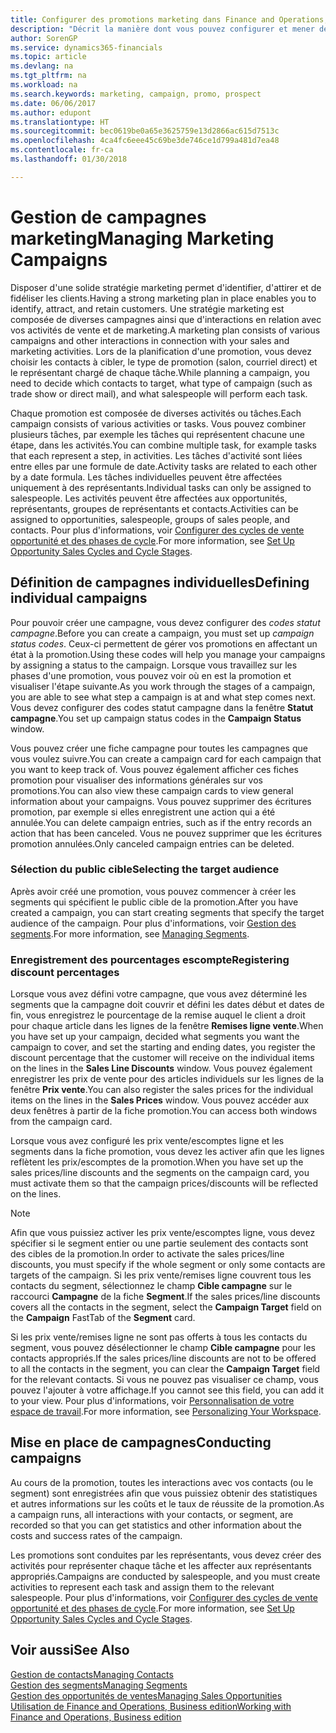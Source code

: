 ```yaml
---
title: Configurer des promotions marketing dans Finance and Operations, Business edition| Microsoft Docs
description: "Décrit la manière dont vous pouvez configurer et mener des promotions marketing dans Finance and Operations, Business edition afin de vous aider à identifier et attirer des prospects et à fidéliser les clients."
author: SorenGP
ms.service: dynamics365-financials
ms.topic: article
ms.devlang: na
ms.tgt_pltfrm: na
ms.workload: na
ms.search.keywords: marketing, campaign, promo, prospect
ms.date: 06/06/2017
ms.author: edupont
ms.translationtype: HT
ms.sourcegitcommit: bec0619be0a65e3625759e13d2866ac615d7513c
ms.openlocfilehash: 4ca4fc6eee45c69be3de746ce1d799a481d7ea48
ms.contentlocale: fr-ca
ms.lasthandoff: 01/30/2018

---
```

# <a name="managing-marketing-campaigns"></a><span data-ttu-id="5349c-103">Gestion de campagnes marketing</span><span class="sxs-lookup"><span data-stu-id="5349c-103">Managing Marketing Campaigns</span></span>
<span data-ttu-id="5349c-104">Disposer d'une solide stratégie marketing permet d'identifier, d'attirer et de fidéliser les clients.</span><span class="sxs-lookup"><span data-stu-id="5349c-104">Having a strong marketing plan in place enables you to identify, attract, and retain customers.</span></span> <span data-ttu-id="5349c-105">Une stratégie marketing est composée de diverses campagnes ainsi que d'interactions en relation avec vos activités de vente et de marketing.</span><span class="sxs-lookup"><span data-stu-id="5349c-105">A marketing plan consists of various campaigns and other interactions in connection with your sales and marketing activities.</span></span> <span data-ttu-id="5349c-106">Lors de la planification d'une promotion, vous devez choisir les contacts à cibler, le type de promotion (salon, courriel direct) et le représentant chargé de chaque tâche.</span><span class="sxs-lookup"><span data-stu-id="5349c-106">While planning a campaign, you need to decide which contacts to target, what type of campaign (such as trade show or direct mail), and what salespeople will perform each task.</span></span>

<span data-ttu-id="5349c-107">Chaque promotion est composée de diverses activités ou tâches.</span><span class="sxs-lookup"><span data-stu-id="5349c-107">Each campaign consists of various activities or tasks.</span></span> <span data-ttu-id="5349c-108">Vous pouvez combiner plusieurs tâches, par exemple les tâches qui représentent chacune une étape, dans les activités.</span><span class="sxs-lookup"><span data-stu-id="5349c-108">You can combine multiple task, for example tasks that each represent a step, in activities.</span></span> <span data-ttu-id="5349c-109">Les tâches d'activité sont liées entre elles par une formule de date.</span><span class="sxs-lookup"><span data-stu-id="5349c-109">Activity tasks are related to each other by a date formula.</span></span> <span data-ttu-id="5349c-110">Les tâches individuelles peuvent être affectées uniquement à des représentants.</span><span class="sxs-lookup"><span data-stu-id="5349c-110">Individual tasks can only be assigned to salespeople.</span></span> <span data-ttu-id="5349c-111">Les activités peuvent être affectées aux opportunités, représentants, groupes de représentants et contacts.</span><span class="sxs-lookup"><span data-stu-id="5349c-111">Activities can be assigned to opportunities, salespeople, groups of sales people, and contacts.</span></span> <span data-ttu-id="5349c-112">Pour plus d'informations, voir [Configurer des cycles de vente opportunité et des phases de cycle](marketing-how-setup-opportunity-sales-cycles-stages.md).</span><span class="sxs-lookup"><span data-stu-id="5349c-112">For more information, see [Set Up Opportunity Sales Cycles and Cycle Stages](marketing-how-setup-opportunity-sales-cycles-stages.md).</span></span>

## <a name="defining-individual-campaigns"></a><span data-ttu-id="5349c-113">Définition de campagnes individuelles</span><span class="sxs-lookup"><span data-stu-id="5349c-113">Defining individual campaigns</span></span>
<span data-ttu-id="5349c-114">Pour pouvoir créer une campagne, vous devez configurer des *codes statut campagne*.</span><span class="sxs-lookup"><span data-stu-id="5349c-114">Before you can create a campaign, you must set up *campaign status codes*.</span></span> <span data-ttu-id="5349c-115">Ceux-ci permettent de gérer vos promotions en affectant un état à la promotion.</span><span class="sxs-lookup"><span data-stu-id="5349c-115">Using these codes will help you manage your campaigns by assigning a status to the campaign.</span></span> <span data-ttu-id="5349c-116">Lorsque vous travaillez sur les phases d'une promotion, vous pouvez voir où en est la promotion et visualiser l'étape suivante.</span><span class="sxs-lookup"><span data-stu-id="5349c-116">As you work through the stages of a campaign, you are able to see what step a campaign is at and what step comes next.</span></span> <span data-ttu-id="5349c-117">Vous devez configurer des codes statut campagne dans la fenêtre **Statut campagne**.</span><span class="sxs-lookup"><span data-stu-id="5349c-117">You set up campaign status codes in the **Campaign Status** window.</span></span>

<span data-ttu-id="5349c-118">Vous pouvez créer une fiche campagne pour toutes les campagnes que vous voulez suivre.</span><span class="sxs-lookup"><span data-stu-id="5349c-118">You can create a campaign card for each campaign that you want to keep track of.</span></span> <span data-ttu-id="5349c-119">Vous pouvez également afficher ces fiches promotion pour visualiser des informations générales sur vos promotions.</span><span class="sxs-lookup"><span data-stu-id="5349c-119">You can also view these campaign cards to view general information about your campaigns.</span></span>
<span data-ttu-id="5349c-120">Vous pouvez supprimer des écritures promotion, par exemple si elles enregistrent une action qui a été annulée.</span><span class="sxs-lookup"><span data-stu-id="5349c-120">You can delete campaign entries, such as if the entry records an action that has been canceled.</span></span> <span data-ttu-id="5349c-121">Vous ne pouvez supprimer que les écritures promotion annulées.</span><span class="sxs-lookup"><span data-stu-id="5349c-121">Only canceled campaign entries can be deleted.</span></span>

### <a name="selecting-the-target-audience"></a><span data-ttu-id="5349c-122">Sélection du public cible</span><span class="sxs-lookup"><span data-stu-id="5349c-122">Selecting the target audience</span></span>
<span data-ttu-id="5349c-123">Après avoir créé une promotion, vous pouvez commencer à créer les segments qui spécifient le public cible de la promotion.</span><span class="sxs-lookup"><span data-stu-id="5349c-123">After you have created a campaign, you can start creating segments that specify the target audience of the campaign.</span></span> <span data-ttu-id="5349c-124">Pour plus d'informations, voir [Gestion des segments](marketing-segments.md).</span><span class="sxs-lookup"><span data-stu-id="5349c-124">For more information, see [Managing Segments](marketing-segments.md).</span></span>

### <a name="registering-discount-percentages"></a><span data-ttu-id="5349c-125">Enregistrement des pourcentages escompte</span><span class="sxs-lookup"><span data-stu-id="5349c-125">Registering discount percentages</span></span>
<span data-ttu-id="5349c-126">Lorsque vous avez défini votre campagne, que vous avez déterminé les segments que la campagne doit couvrir et défini les dates début et dates de fin, vous enregistrez le pourcentage de la remise auquel le client a droit pour chaque article dans les lignes de la fenêtre **Remises ligne vente**.</span><span class="sxs-lookup"><span data-stu-id="5349c-126">When you have set up your campaign, decided what segments you want the campaign to cover, and set the starting and ending dates, you register the discount percentage that the customer will receive on the individual items on the lines in the **Sales Line Discounts** window.</span></span> <span data-ttu-id="5349c-127">Vous pouvez également enregistrer les prix de vente pour des articles individuels sur les lignes de la fenêtre **Prix vente**.</span><span class="sxs-lookup"><span data-stu-id="5349c-127">You can also register the sales prices for the individual items on the lines in the **Sales Prices** window.</span></span> <span data-ttu-id="5349c-128">Vous pouvez accéder aux deux fenêtres à partir de la fiche promotion.</span><span class="sxs-lookup"><span data-stu-id="5349c-128">You can access both windows from the campaign card.</span></span>

 <span data-ttu-id="5349c-129">Lorsque vous avez configuré les prix vente/escomptes ligne et les segments dans la fiche promotion, vous devez les activer afin que les lignes reflètent les prix/escomptes de la promotion.</span><span class="sxs-lookup"><span data-stu-id="5349c-129">When you have set up the sales prices/line discounts and the segments on the campaign card, you must activate them so that the campaign prices/discounts will be reflected on the lines.</span></span>

> [!NOTE]  
>   <span data-ttu-id="5349c-130">Afin que vous puissiez activer les prix vente/escomptes ligne, vous devez spécifier si le segment entier ou une partie seulement des contacts sont des cibles de la promotion.</span><span class="sxs-lookup"><span data-stu-id="5349c-130">In order to activate the sales prices/line discounts, you must specify if the whole segment or only some contacts are targets of the campaign.</span></span> <span data-ttu-id="5349c-131">Si les prix vente/remises ligne couvrent tous les contacts du segment, sélectionnez le champ **Cible campagne** sur le raccourci **Campagne** de la fiche **Segment**.</span><span class="sxs-lookup"><span data-stu-id="5349c-131">If the sales prices/line discounts covers all the contacts in the segment, select the **Campaign Target** field on the **Campaign** FastTab of the **Segment** card.</span></span>

<span data-ttu-id="5349c-132">Si les prix vente/remises ligne ne sont pas offerts à tous les contacts du segment, vous pouvez désélectionner le champ **Cible campagne** pour les contacts appropriés.</span><span class="sxs-lookup"><span data-stu-id="5349c-132">If the sales prices/line discounts are not to be offered to all the contacts in the segment, you can clear the **Campaign Target** field for the relevant contacts.</span></span> <span data-ttu-id="5349c-133">Si vous ne pouvez pas visualiser ce champ, vous pouvez l'ajouter à votre affichage.</span><span class="sxs-lookup"><span data-stu-id="5349c-133">If you cannot see this field, you can add it to your view.</span></span> <span data-ttu-id="5349c-134">Pour plus d'informations, voir [Personnalisation de votre espace de travail](ui-personalization-user.md).</span><span class="sxs-lookup"><span data-stu-id="5349c-134">For more information, see [Personalizing Your Workspace](ui-personalization-user.md).</span></span>

## <a name="conducting-campaigns"></a><span data-ttu-id="5349c-135">Mise en place de campagnes</span><span class="sxs-lookup"><span data-stu-id="5349c-135">Conducting campaigns</span></span>
<span data-ttu-id="5349c-136">Au cours de la promotion, toutes les interactions avec vos contacts (ou le segment) sont enregistrées afin que vous puissiez obtenir des statistiques et autres informations sur les coûts et le taux de réussite de la promotion.</span><span class="sxs-lookup"><span data-stu-id="5349c-136">As a campaign runs, all interactions with your contacts, or segment, are recorded so that you can get statistics and other information about the costs and success rates of the campaign.</span></span>

<span data-ttu-id="5349c-137">Les promotions sont conduites par les représentants, vous devez créer des activités pour représenter chaque tâche et les affecter aux représentants appropriés.</span><span class="sxs-lookup"><span data-stu-id="5349c-137">Campaigns are conducted by salespeople, and you must create activities to represent each task and assign them to the relevant salespeople.</span></span> <span data-ttu-id="5349c-138">Pour plus d'informations, voir [Configurer des cycles de vente opportunité et des phases de cycle](marketing-how-setup-opportunity-sales-cycles-stages.md).</span><span class="sxs-lookup"><span data-stu-id="5349c-138">For more information, see [Set Up Opportunity Sales Cycles and Cycle Stages](marketing-how-setup-opportunity-sales-cycles-stages.md).</span></span>

## <a name="see-also"></a><span data-ttu-id="5349c-139">Voir aussi</span><span class="sxs-lookup"><span data-stu-id="5349c-139">See Also</span></span>
[<span data-ttu-id="5349c-140">Gestion de contacts</span><span class="sxs-lookup"><span data-stu-id="5349c-140">Managing Contacts</span></span>](marketing-contacts.md)  
[<span data-ttu-id="5349c-141">Gestion des segments</span><span class="sxs-lookup"><span data-stu-id="5349c-141">Managing Segments</span></span>](marketing-segments.md)  
[<span data-ttu-id="5349c-142">Gestion des opportunités de ventes</span><span class="sxs-lookup"><span data-stu-id="5349c-142">Managing Sales Opportunities</span></span>](marketing-manage-sales-opportunities.md)  
[<span data-ttu-id="5349c-143">Utilisation de Finance and Operations, Business edition</span><span class="sxs-lookup"><span data-stu-id="5349c-143">Working with Finance and Operations, Business edition</span></span>](ui-work-product.md)  

